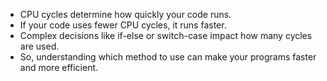 - CPU cycles determine how quickly your code runs. 
- If your code uses fewer CPU cycles, it runs faster. 
- Complex decisions like if-else or switch-case impact how many cycles are used. 
- So, understanding which method to use can make your programs faster and more efficient.